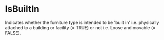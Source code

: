 IsBuiltIn
=========

Indicates whether the furniture type is intended to be 'built in' i.e. physically attached to a building or facility (= TRUE) or not i.e. Loose and movable (= FALSE).
